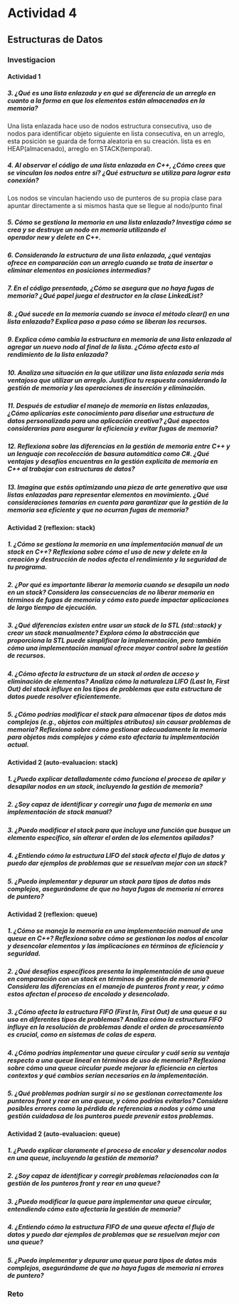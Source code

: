 # Actividad 4
## Estructuras de Datos
### Investigacion
#### Actividad 1
##### 3. ¿Qué es una lista enlazada y en qué se diferencia de un arreglo en cuanto a la forma en que los elementos están almacenados en la memoria?
Una lista enlazada hace uso de nodos
estructura consecutiva, uso de nodos para identificar objeto siguiente en lista consecutiva, en un arreglo, esta posición se guarda de forma aleatoria en su creación.
lista es en HEAP(almacenado), arreglo en STACK(temporal).
##### 4. Al observar el código de una lista enlazada en C++, ¿Cómo crees que se vinculan los nodos entre sí? ¿Qué estructura se utiliza para lograr esta conexión?
Los nodos se vinculan haciendo uso de punteros de su propia clase para apuntar directamente a si mismos hasta que se llegue al nodo/punto final
##### 5. Cómo se gestiona la memoria en una lista enlazada? Investiga cómo se crea y se destruye un nodo en memoria utilizando el operador new y delete en C++.
##### 6. Considerando la estructura de una lista enlazada, ¿qué ventajas ofrece en comparación con un arreglo cuando se trata de insertar o eliminar elementos en posiciones intermedias?
##### 7. En el código presentado, ¿Cómo se asegura que no haya fugas de memoria? ¿Qué papel juega el destructor en la clase LinkedList?
##### 8. ¿Qué sucede en la memoria cuando se invoca el método clear() en una lista enlazada? Explica paso a paso cómo se liberan los recursos.
##### 9. Explica cómo cambia la estructura en memoria de una lista enlazada al agregar un nuevo nodo al final de la lista. ¿Cómo afecta esto al rendimiento de la lista enlazada?
##### 10. Analiza una situación en la que utilizar una lista enlazada sería más ventajoso que utilizar un arreglo. Justifica tu respuesta considerando la gestión de memoria y las operaciones de inserción y eliminación.
##### 11. Después de estudiar el manejo de memoria en listas enlazadas, ¿Cómo aplicarías este conocimiento para diseñar una estructura de datos personalizada para una aplicación creativa? ¿Qué aspectos considerarías para asegurar la eficiencia y evitar fugas de memoria?
##### 12. Reflexiona sobre las diferencias en la gestión de memoria entre C++ y un lenguaje con recolección de basura automática como C#. ¿Qué ventajas y desafíos encuentras en la gestión explícita de memoria en C++ al trabajar con estructuras de datos?
##### 13. Imagina que estás optimizando una pieza de arte generativo que usa listas enlazadas para representar elementos en movimiento. ¿Qué consideraciones tomarías en cuenta para garantizar que la gestión de la memoria sea eficiente y que no ocurran fugas de memoria?
#### Actividad 2 (reflexion: stack)
##### 1. ¿Cómo se gestiona la memoria en una implementación manual de un stack en C++? Reflexiona sobre cómo el uso de new y delete en la creación y destrucción de nodos afecta el rendimiento y la seguridad de tu programa.
##### 2. ¿Por qué es importante liberar la memoria cuando se desapila un nodo en un stack? Considera las consecuencias de no liberar memoria en términos de fugas de memoria y cómo esto puede impactar aplicaciones de largo tiempo de ejecución.
##### 3. ¿Qué diferencias existen entre usar un stack de la STL (std::stack) y crear un stack manualmente? Explora cómo la abstracción que proporciona la STL puede simplificar la implementación, pero también cómo una implementación manual ofrece mayor control sobre la gestión de recursos.
##### 4. ¿Cómo afecta la estructura de un stack al orden de acceso y eliminación de elementos? Analiza cómo la naturaleza LIFO (Last In, First Out) del stack influye en los tipos de problemas que esta estructura de datos puede resolver eficientemente.
##### 5. ¿Cómo podrías modificar el stack para almacenar tipos de datos más complejos (e.g., objetos con múltiples atributos) sin causar problemas de memoria? Reflexiona sobre cómo gestionar adecuadamente la memoria para objetos más complejos y cómo esto afectaría tu implementación actual.
#### Actividad 2 (auto-evaluacion: stack)
##### 1. ¿Puedo explicar detalladamente cómo funciona el proceso de apilar y desapilar nodos en un stack, incluyendo la gestión de memoria?
##### 2. ¿Soy capaz de identificar y corregir una fuga de memoria en una implementación de stack manual?
##### 3. ¿Puedo modificar el stack para que incluya una función que busque un elemento específico, sin alterar el orden de los elementos apilados?
##### 4. ¿Entiendo cómo la estructura LIFO del stack afecta el flujo de datos y puedo dar ejemplos de problemas que se resuelvan mejor con un stack?
##### 5. ¿Puedo implementar y depurar un stack para tipos de datos más complejos, asegurándome de que no haya fugas de memoria ni errores de puntero?
#### Actividad 2 (reflexion: queue)
##### 1. ¿Cómo se maneja la memoria en una implementación manual de una queue en C++? Reflexiona sobre cómo se gestionan los nodos al encolar y desencolar elementos y las implicaciones en términos de eficiencia y seguridad.
##### 2. ¿Qué desafíos específicos presenta la implementación de una queue en comparación con un stack en términos de gestión de memoria? Considera las diferencias en el manejo de punteros front y rear, y cómo estos afectan el proceso de encolado y desencolado.
##### 3. ¿Cómo afecta la estructura FIFO (First In, First Out) de una queue a su uso en diferentes tipos de problemas? Analiza cómo la estructura FIFO influye en la resolución de problemas donde el orden de procesamiento es crucial, como en sistemas de colas de espera.
##### 4. ¿Cómo podrías implementar una queue circular y cuál sería su ventaja respecto a una queue lineal en términos de uso de memoria? Reflexiona sobre cómo una queue circular puede mejorar la eficiencia en ciertos contextos y qué cambios serían necesarios en la implementación.
##### 5. ¿Qué problemas podrían surgir si no se gestionan correctamente los punteros front y rear en una queue, y cómo podrías evitarlos? Considera posibles errores como la pérdida de referencias a nodos y cómo una gestión cuidadosa de los punteros puede prevenir estos problemas.
#### Actividad 2 (auto-evaluacion: queue)
##### 1. ¿Puedo explicar claramente el proceso de encolar y desencolar nodos en una queue, incluyendo la gestión de memoria?
##### 2. ¿Soy capaz de identificar y corregir problemas relacionados con la gestión de los punteros front y rear en una queue?
##### 3. ¿Puedo modificar la queue para implementar una queue circular, entendiendo cómo esto afectaría la gestión de memoria?
##### 4. ¿Entiendo cómo la estructura FIFO de una queue afecta el flujo de datos y puedo dar ejemplos de problemas que se resuelvan mejor con una queue?
##### 5. ¿Puedo implementar y depurar una queue para tipos de datos más complejos, asegurándome de que no haya fugas de memoria ni errores de puntero?
### Reto
